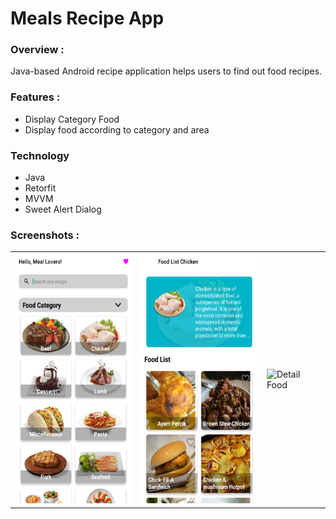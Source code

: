 # Meals Recipe App

### Overview :
Java-based Android recipe application helps users to find out food recipes.

### Features :
* Display Category Food
* Display food according to category and area

### Technology
* Java
* Retorfit
* MVVM
* Sweet Alert Dialog

### Screenshots :
<table align="center">
 <tr>
  <td><img src="https://github.com/reipai/MealsRecipe/blob/master/screenshoot/home.png" alt="Home Page" style="width:200px;height:400px;"></td>
  <td><img src="https://github.com/reipai/MealsRecipe/blob/master/screenshoot/food list category.png" alt="Food List Category" style="width:200px;height:400px;"></td>
  <td><img src="https://github.com/reipai/MealsRecipe/blob/master/screenshoot/ detail food.png" alt="Detail Food" style="width:200px;height:400px;"></td>
 </tr>
</table>
